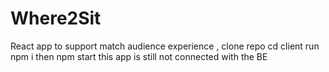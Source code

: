 # Where2Sit
React app to support match audience experience ,
clone repo
cd client 
run npm i 
then npm start 
this app is still not connected with the BE 
